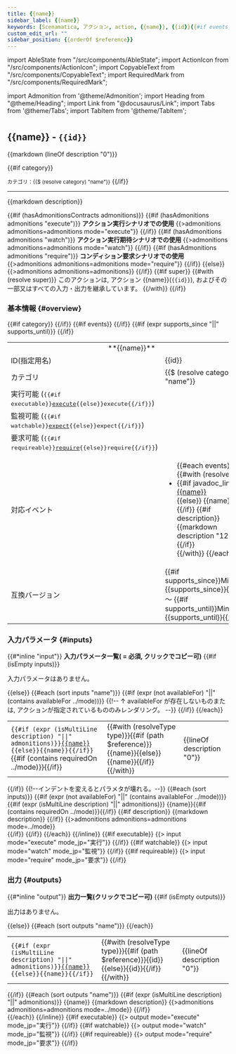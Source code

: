 ```yaml
---
title: {{name}}
sidebar_label: {{name}}
keywords: [Scenamatica, アクション, action, {{name}}, {{id}}{{#if events}}{{#each events}}, {{$ (resolve this) "name"}}{{/each}}{{/if}}]
custom_edit_url: ""
sidebar_position: {{orderOf $reference}}
---
```


import AbleState from "/src/components/AbleState";
import ActionIcon from "/src/components/ActionIcon";
import CopyableText from "/src/components/CopyableText";
import RequiredMark from "/src/components/RequiredMark";

import Admonition from '@theme/Admonition';
import Heading from "@theme/Heading";
import Link from "@docusaurus/Link";
import Tabs from '@theme/Tabs';
import TabItem from '@theme/TabItem';

#

## {{name}} - `{{id}}`

{{markdown (lineOf description "0")}}

{{#if category}}
<Link to="."><small>カテゴリ：{{$ (resolve category) "name"}}</small></Link>
{{/if}}

---

{{markdown description}}

{{#if (hasAdmonitionsContracts admonitions)}}
{{#if (hasAdmonitions admonitions "execute")}}
**アクション実行シナリオでの使用**
{{>admonitions admonitions=admonitions mode="execute"}}
{{/if}}
{{#if (hasAdmonitions admonitions "watch")}}
**アクション実行期待シナリオでの使用**
{{>admonitions admonitions=admonitions mode="watch"}}
{{/if}}
{{#if (hasAdmonitions admonitions "require")}}
**コンディション要求シナリオでの使用**
{{>admonitions admonitions=admonitions mode="require"}}
{{/if}}
{{else}}
{{>admonitions admonitions=admonitions}}
{{/if}}
{{#if super}}
<Admonition type="tip">
  {{#with (resolve super)}}
    このアクションは, アクション <Link to="{{path $reference}}">{{name}}(<kbd><code>{{id}}</code></kbd>)</Link>, およびその一部又はすべての入力・出力を継承しています。
  {{/with}}
</Admonition>
{{/if}}

### 基本情報 {#overview}

<table>
  <tbody>
    <tr>
      <td colspan="2"><center>**{{name}}**</center></td>
    </tr>
    <tr>
      <td>ID(指定用名)</td>
      <td><CopyableText domID="{{id}}">{{id}}</CopyableText></td>
    </tr>
    {{#if category}}
    <tr>
      <td>カテゴリ</td>
      <td>{{$ (resolve category) "name"}}</td>
    </tr>
    {{/if}}
    <tr>
      <td>実行可能 (<kbd>{{#if executable}}<a href="?scenario-type=execute#inputs">execute</a>{{else}}execute{{/if}}</kbd>)</td>
      <td><AbleState {{#if executable}}able description="{{executable}}" {{/if}}/></td>
    </tr>
    <tr>
      <td>監視可能 (<kbd>{{#if watchable}}<a href="?scenario-type=watch#inputs">expect</a>{{else}}expect{{/if}}</kbd>)</td>
      <td><AbleState {{#if watchable}}able description="{{watchable}}" {{/if}}/></td>
    </tr>
    <tr>
      <td>要求可能 (<kbd>{{#if requireable}}<a href="?scenario-type=require#inputs">require</a>{{else}}require{{/if}}</kbd>)</td>
      <td><AbleState {{#if requireable}}able description="{{requireable}}" {{/if}}/></td>
    </tr>
    {{#if events}}
    <tr>
      <td>対応イベント</td>
      <td>
        <ul>
        {{#each events}}
        {{#with (resolve this)}}
          <li>
            {{#if javadoc_link}}
            <a href="{{javadoc_link}}">{{name}}</a><br />
            {{else}}
            {{name}}<br />
            {{/if}}
            {{#if description}}
            {{markdown description "12"}}
            {{/if}}
          </li>
        {{/with}}
        {{/each}}
        </ul>
       </td>
     </tr>
     {{/if}}
    {{#if (expr supports_since "||" supports_until)}}
    <tr>
      <td>互換バージョン</td>
      <td>{{#if supports_since}}Minecraft {{supports_since}}{{/if}} ～ {{#if supports_until}}Minecraft {{supports_until}}{{/if}}</td>
    </tr>
    {{/if}}
  </tbody>
</table>

### 入力パラメータ {#inputs}

{{#*inline "input"}}
<TabItem value="{{mode}}" label="{{mode_jp}}">
  **入力パラメータ一覧(<RequiredMark /> = 必須, クリックでコピー可)**
  {{#if (isEmpty inputs)}}
  <p>入力パラメータはありません。</p>
  {{else}}
  <table>
    <tbody>
      {{#each (sort inputs "name")}}
      {{#if (expr (not availableFor) "||" (contains availableFor ../mode))}}
      <tr>
      {{!-- ↑ availableFor が存在しないものまたは, アクションが指定されているもののみレンダリング。 --}}
      <td><code>{{#if (expr (isMultiLine description) "||" admonitions)}}<a href="#input-{{../mode}}-{{name}}">{{name}}</a>{{else}}{{name}}{{/if}}</code>{{#if (contains requiredOn ../mode)}}<RequiredMark />{{/if}}</td>
      <td>{{#with (resolveType type)}}{{#if (path $reference)}}<Link to="{{path $reference}}">{{name}}</Link>{{else}}{{name}}{{/if}}{{/with}}</td>
      <td>{{lineOf description "0"}}</td>
      </tr>
      {{/if}}
      {{/each}}
    </tbody>
  </table>
  {{/if}}
  {{!--インデントを変えるとパラメタが壊れる。--}}
  {{#each (sort inputs)}}
  {{#if (expr (not availableFor) "||" (contains availableFor ../mode))}}
  {{#if (expr (isMultiLine description) "||" admonitions)}}
  <Heading id="input-{{../mode}}-{{name}}" as="h3">{{name}}{{#if (contains requiredOn ../mode)}}<RequiredMark />{{/if}}</Heading>
  {{#if description}}
  {{markdown description}}
  {{/if}}
  {{>admonitions admonitions=admonitions mode=../mode}}
  <br />
  {{/if}}
  {{/if}}
  {{/each}}
</TabItem>
{{/inline}}
<Tabs groupId="scenario-type" queryString>
  {{#if executable}}
  {{> input mode="execute" mode_jp="実行"}}
  {{/if}}
  {{#if watchable}}
  {{> input mode="watch" mode_jp="監視"}}
  {{/if}}
  {{#if requireable}}
  {{> input mode="require" mode_jp="要求"}}
  {{/if}}
</Tabs>

### 出力 {#outputs}

{{#*inline "output"}}
<TabItem value="{{mode}}" label="{{mode_jp}}">
  **出力一覧(クリックでコピー可)**
  {{#if (isEmpty outputs)}}
  <p>出力はありません。</p>
  {{else}}
  <table>
    <tbody>
      {{#each (sort outputs "name")}}
      <tr>
      <td><code>{{#if (expr (isMultiLine description) "||" admonitions)}}<a href="#output-{{../mode}}-{{name}}">{{name}}</a>{{else}}{{name}}{{/if}}</code></td>
      <td>{{#with (resolveType type)}}{{#if (path $reference)}}<Link to="{{path $reference}}">{{id}}</Link>{{else}}{{id}}{{/if}}{{/with}}</td>
      <td>{{lineOf description "0"}}</td>
      </tr>
      {{/each}}
    </tbody>
  </table>
  {{/if}}
  {{#each (sort outputs "name")}}
  {{#if (expr (isMultiLine description) "||" admonitions)}}
  <Heading id="output-{{../mode}}-{{name}}" as="h3">{{name}}</Heading>
  {{markdown description}}
  {{>admonitions admonitions=admonitions mode=../mode}}
  {{/if}}
  <br />
  {{/each}}
</TabItem>
{{/inline}}
<Tabs groupId="scenario-type" queryString>
  {{#if executable}}
  {{> output mode="execute" mode_jp="実行"}}
  {{/if}}
  {{#if watchable}}
  {{> output mode="watch" mode_jp="監視"}}
  {{/if}}
  {{#if requireable}}
  {{> output mode="require" mode_jp="要求"}}
  {{/if}}
</Tabs>
